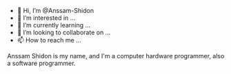 - 👋 Hi, I’m @Anssam-Shidon
- 👀 I’m interested in ...
- 🌱 I’m currently learning ...
- 💞️ I’m looking to collaborate on ...
- 📫 How to reach me ...

<!---
Anssam-Shidon/Anssam-Shidon is a ✨ special ✨ repository because its `README.md` (this file) appears on your GitHub profile.
You can click the Preview link to take a look at your changes.
--->
Anssam Shidon is my name, and I'm a computer hardware programmer, also a software programmer.
